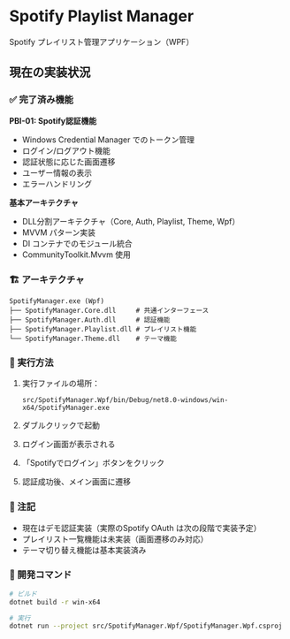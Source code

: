 # Spotify Playlist Manager

Spotify プレイリスト管理アプリケーション（WPF）

## 現在の実装状況

### ✅ 完了済み機能

**PBI-01: Spotify認証機能**
- Windows Credential Manager でのトークン管理
- ログイン/ログアウト機能
- 認証状態に応じた画面遷移
- ユーザー情報の表示
- エラーハンドリング

**基本アーキテクチャ**
- DLL分割アーキテクチャ（Core, Auth, Playlist, Theme, Wpf）
- MVVM パターン実装
- DI コンテナでのモジュール統合
- CommunityToolkit.Mvvm 使用

### 🏗️ アーキテクチャ

```
SpotifyManager.exe (Wpf)
├── SpotifyManager.Core.dll     # 共通インターフェース
├── SpotifyManager.Auth.dll     # 認証機能
├── SpotifyManager.Playlist.dll # プレイリスト機能
└── SpotifyManager.Theme.dll    # テーマ機能
```

### 🚀 実行方法

1. 実行ファイルの場所：
   ```
   src/SpotifyManager.Wpf/bin/Debug/net8.0-windows/win-x64/SpotifyManager.exe
   ```

2. ダブルクリックで起動
3. ログイン画面が表示される
4. 「Spotifyでログイン」ボタンをクリック
5. 認証成功後、メイン画面に遷移

### 📝 注記

- 現在はデモ認証実装（実際のSpotify OAuth は次の段階で実装予定）
- プレイリスト一覧機能は未実装（画面遷移のみ対応）
- テーマ切り替え機能は基本実装済み

### 🔧 開発コマンド

```bash
# ビルド
dotnet build -r win-x64

# 実行
dotnet run --project src/SpotifyManager.Wpf/SpotifyManager.Wpf.csproj
```